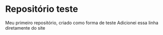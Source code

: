 # Repositório teste
 Meu primeiro repositório, criado como forma de teste
Adicionei essa linha diretamente do site 
